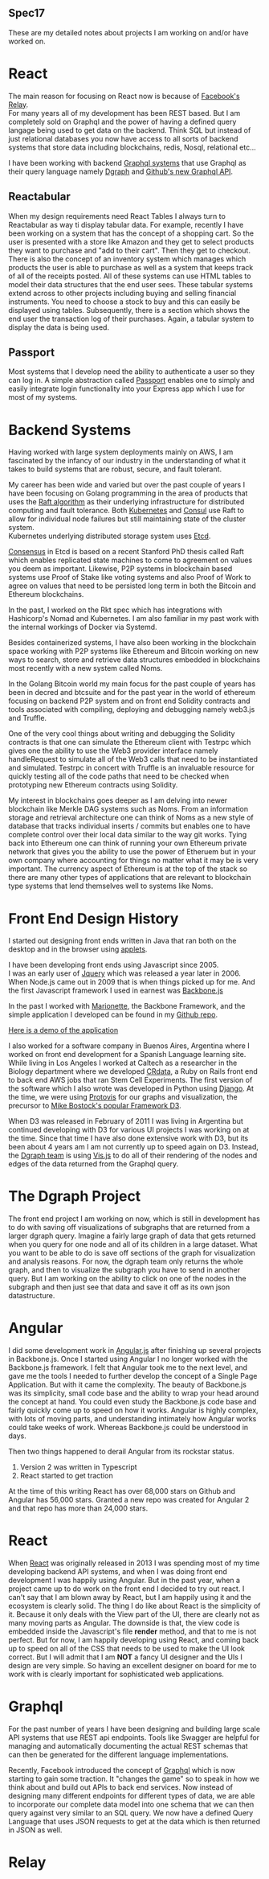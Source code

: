 Spec17
---------------

These are my detailed notes about projects I am working on and/or have worked on.  

# React

The main reason for focusing on React now is because of
[Facebook's Relay](https://facebook.github.io/relay/).  
For many years all of my development has been REST based.  But I am completely sold on Graphql and the power of having a defined query langage being used to get data on the backend.  Think SQL but instead of just relational databases you now have access to all sorts of backend systems that store data including blockchains, redis, Nosql, relational etc...

I have been working with backend
[Graphql systems](http://graphql.org/)
that use Graphql as their query language namely
[Dgraph](https://dgraph.io/)
and
[Github's new Graphql API](https://developer.github.com/v4/).

## Reactabular

When my design requirements need React Tables I always turn to Reactabular as way ti display tabular data.  For example, recently I have been working on a system that has the concept of a shopping cart.  So the user is presented with a store like Amazon and they get to select products they want to purchase and "add to their cart".  Then they get to checkout.  There is also the concept of an inventory system which manages which products the user is able to purchase as well as a system that keeps track of all of the receipts posted.  All of these systems can use HTML tables to model their data structures that the end user sees.  These tabular systems extend across to other projects including buying and selling financial instruments.  You need to choose a stock to buy and this can easily be displayed using tables. Subsequently, there is a section which shows the end user the transaction log of their purchases.  Again, a tabular system to display the data is being used.

## Passport

Most systems that I develop need the ability to authenticate a user so they can log in.  A simple abstraction called
[Passport](http://passportjs.org/)
enables one to simply and easily integrate login functionality into your Express app which I use for most of my systems.

# Backend Systems

Having worked with large system deployments mainly on AWS, I am fascinated by the infancy of our industry in the understanding of what it takes to build systems that are robust, secure, and fault tolerant.

My career has been wide and varied but over the past couple of years I have been focusing on Golang programming in the area of products that uses the
[Raft algorithm](https://raft.github.io/)
as their underlying infrastructure for distributed computing and fault tolerance. Both
[Kubernetes](https://kubernetes.io/)
and
[Consul](https://www.consul.io/)
use Raft to allow for individual node failures but still maintaining state of the cluster system.  
Kubernetes underlying distributed storage system uses
[Etcd](https://coreos.com/etcd/).

[Consensus](https://en.wikipedia.org/wiki/Consensus_(computer_science)) 
in Etcd is based on a recent Stanford PhD thesis called Raft which enables replicated state machines to come to agreement on values you deem as important. Likewise, P2P systems in blockchain based systems use Proof of Stake like voting systems and also Proof of Work to agree on values that need to be persisted long term in both the Bitcoin and Ethereum blockchains.

In the past, I worked on the Rkt spec which has integrations with Hashicorp's Nomad and Kubernetes.  I am also familiar in my past work with the internal workings of Docker via Systemd.

Besides containerized systems, I have also been working in the blockchain space working with P2P systems like Ethereum and Bitcoin working on new ways to search, store and retrieve data structures embedded in blockchains most recently with a new system called Noms.

In the Golang Bitcoin world my main focus for the past couple of years has been in decred and btcsuite and for the past year in the world of ethereum focusing on backend P2P system and on front end Solidity contracts and tools associated with compiling, deploying and debugging namely web3.js and Truffle.

One of the very cool things about writing and debugging the Solidity contracts is that one can simulate the Ethereum client with Testrpc which gives one the ability to use the Web3 provider interface namely handleRequest to simulate all of the Web3 calls that need to be instantiated and simulated. Testrpc in concert with Truffle is an invaluable resource for quickly testing all of the code paths that need to be checked when prototyping new Ethereum contracts using Solidity.

My interest in blockchains goes deeper as I am delving into newer blockchain like Merkle DAG systems such as Noms.  From an information storage and retrieval architecture one can think of Noms as a new style of database that tracks individual inserts / commits but enables one to have complete control over their local data similar to the way git works.  Tying back into Ethereum one can think of running your own Ethereum private network that gives you the ability to use the power of Etheruem but in your own company where accounting for things no matter what it may be is very important.  The currency aspect of Ethereum is at the top of the stack so there are many other types of applications that are relevant to blockchain type systems that lend themselves well to systems like Noms.

# Front End Design History

I started
out designing front ends written in Java that ran both on the desktop and
in the browser using
[applets](https://en.wikipedia.org/wiki/Java_applet).

I have been developing front ends using Javascript since 2005.  
I was an early user of
[Jquery](https://jquery.com/) which was released a year later in 2006.
When
Node.js came out in 2009 that is when things picked up for me.  And
the first Javascript framework I used in earnest was
[Backbone.js](http://backbonejs.org/)

In the past I worked with
[Marionette](https://marionettejs.com/), the Backbone Framework,
and the simple application I developed can be found in my
[Github repo](https://github.com/stormabq/jobs).

[Here is a demo of the application](http://stormabq.github.io/jobs/)

I also worked for a software company in Buenos Aires, Argentina where I worked on front end development for a Spanish Language learning site.  While living in Los Angeles I worked at Caltech as a researcher in the Biology department where we developed
[CRdata](https://github.com/seerdata/crdata),
a Ruby on Rails front end to back end AWS jobs that ran Stem Cell Experiments.  The first version of the software which I also wrote was developed in Python using
[Django](https://www.djangoproject.com/).  At the time, we were using
[Protovis](http://mbostock.github.io/protovis/)
for our graphs and visualization, the precursor to
[Mike Bostock's popular Framework D3](https://d3js.org/).  

When D3 was released in February of 2011 I was living in Argentina but continued developing with D3 for various UI projects I was working on at the time.  Since that time I have also done extensive work with D3, but its been about 4 years am I am not currently up to speed again on D3.  Instead, the
[Dgraph team](https://dgraph.io/)
is using
[Vis.js](http://visjs.org/)
to do all of their rendering of the nodes and edges of the data returned from the Graphql query.

# The Dgraph Project

The front end project I am working on now, which is still in development has to do with saving off visualizations of subgraphs that are returned from a larger dgraph query.  Imagine a fairly large graph of data that gets returned when you query for one node and all of its children in a large dataset.  What you want to be able to do is save off sections of the graph for visualization and analysis reasons.  For now, the dgraph team only returns the whole graph, and then to visualize the subgraph you have to send in another query.  But I am working on the ability to click on one of the nodes in the subgraph and then just see that data and save it off as its own json datastructure.

# Angular

I did some development work in
[Angular.js](https://angular.io/)
after finishing up several projects in Backbone.js.  Once I started using Angular I no longer worked with the Backbone.js framework.  I felt that Angular took me to the next level, and gave me the tools I needed to further develop the concept of a Single Page Application.  But with it came the complexity.  The beauty of Backbone.js was its simplicity, small code base and the ability to wrap your head around the concept at hand.  You could even study the Backbone.js code base and fairly quickly come up to speed on how it works.  Angular is highly complex, with lots of moving parts, and understanding intimately how Angular works could take weeks of work.  Whereas Backbone.js could be understood in days.

Then two things happened to derail Angular from its rockstar status.

1. Version 2 was written in Typescript
2. React started to get traction

At the time of this writing React has over 68,000 stars on Github and Angular has 56,000 stars.  Granted a new repo was created for Angular 2 and that repo has more than 24,000 stars.   

# React

When
[React](https://facebook.github.io/react/)
was originally released in 2013 I was spending most of my time developing backend API systems, and when I was doing front end development I was happily using Angular.  But in the past year, when a project came up to do work on the front end I decided to try out react.  I can't say that I am blown away by React, but I am happily using it and the ecosystem is clearly solid.  The thing I do like about React is the simplicity of it.  Because it only deals with the View part of the UI, there are clearly not as many moving parts as Angular.  The downside is that, the view code is embedded inside the Javascript's file **render** method, and that to me is not perfect.  But for now, I am happily developing using React, and coming back up to speed on all of the CSS that needs to be used to make the UI look correct.  But I will admit that I am **NOT** a fancy UI designer and the UIs I design are very simple.  So having an excellent designer on board for me to work with is clearly important for sophisticated web applications.


# Graphql

For the past number of years I have been designing and building large scale API systems that use REST api endpoints.  Tools like Swagger are helpful for managing and automatically documenting the actual REST schemas that can then be generated for the different language implementations.

Recently, Facebook introduced the concept of
[Graphql](http://graphql.org/)
which is now starting to gain some traction.  It "changes the game" so to speak in how we think about and build out APIs to back end services.  Now instead of designing many different endpoints for different types of data, we are able to incorporate our complete data model into one schema that we can then query against very similar to an SQL query.  We now have a defined Query Language that uses JSON requests to get at the data which is then returned in JSON as well.

# Relay
